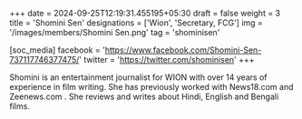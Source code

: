 +++
date = 2024-09-25T12:19:31.455195+05:30
draft = false
weight = 3
title = 'Shomini Sen'
designations = ['Wion', 'Secretary, FCG']
img = '/images/members/Shomini Sen.png'
tag = 'shominisen'

[soc_media]
facebook = 'https://www.facebook.com/Shomini-Sen-737117746377475/'
twitter = 'https://twitter.com/shominisen'
+++

Shomini is an entertainment journalist for WION with over 14 years of experience in film writing. She has previously worked with News18.com and Zeenews.com . She reviews and writes about Hindi, English and Bengali films.
